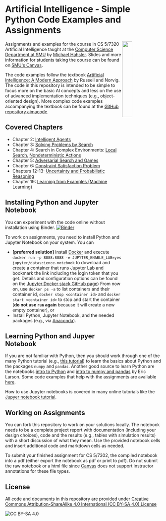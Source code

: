 <!-- #region -->
# Artificial Intelligence - Simple Python Code Examples and Assignments

<img src="http://aima.cs.berkeley.edu/cover2.jpg" align="right" width="25%">


Assignments and examples for the course in CS 5/7320 Artificial Intelligence taught at the 
[Computer Science Department at SMU](https://www.smu.edu/Lyle/Academics/Departments/CS) by [Michael Hahsler](https://michael.hahsler.net/). Slides and more information for students taking the course can be found on 
[SMU's Canvas](https://www.smu.edu/OIT/Services/Canvas).


The code examples follow the textbook [Artificial Intelligence: A Modern Approach](http://aima.cs.berkeley.edu/) by Russell and Norvig. The code in this repository is intended to be simple to focus more on the basic AI concepts and less on the use of advanced implementation techniques (e.g., object-oriented design).
More complex code examples accompanying the textbook can be found at the [GitHub repository aimacode](https://github.com/aimacode).  

## Covered Chapters

* Chapter 2: [Intelligent Agents](Agents) 
* Chapter 3: [Solving Problems by Search](Search)
* Chapter 4: Search in Complex Environments: [Local Search,](Local_Search) [Nondeterministic Actions](Games)
* Chapter 5: [Adversarial Search and Games](Games)
* Chapter 6: [Constraint Satisfaction Problem](CSP)
* Chapters 12-13: [Uncertainty and Probabilistic Reasoning](Uncertainty)
* Chapter 19: [Learning from Examples (Machine Learning)](ML)

## Installing Python and Jupyter Notebook

You can experiment with the code online without installation using Binder. 
[![Binder](https://mybinder.org/badge_logo.svg)](https://mybinder.org/v2/gh/mhahsler/CS7320-AI/HEAD)

To work on assignments, you need to install Python and Jupyter Notebook on your system. You can 
* __[preferred solution]__ Install [Docker](https://docs.docker.com/get-docker/) and 
execute `docker run -p 8888:8888 -e JUPYTER_ENABLE_LAB=yes jupyter/datascience-notebook` to download and create a container that runs
Jupyter Lab and bookmark the link including the login token that you get. 
Details and configuration options can be found on the [Jupyter Docker stack GitHub page](https://github.com/jupyter/docker-stacks)) 
From now on, use `docker ps -a` to list containers and their container id, `docker stop <container id>` and `docker start <container id>` to stop and start the container (**do not use `run` again** because it will create a new empty container), or 
* Install Python, Jupyter Notebook, and the needed packages (e.g., via [Anaconda](https://www.anaconda.com/)).

## Learning Python and Jupyer Notebook

If you are not familiar with Python, then you should work through one of the many Python tutorial (e.g., [this tutorial](https://www.w3schools.com/python/default.asp)) to learn the basics about Python and the packages `numpy` and `pandas`. Another good source to learn Python are 
the notebooks [intro to Python](https://github.com/eclarson/MachineLearningNotebooks/blob/master/0.%20Python_Intro%20(optional).ipynb)
and [intro to numpy and pandas](https://github.com/eclarson/MachineLearningNotebooks/blob/master/01_Numpy%20and%20Pandas%20Intro.ipynb)
by Eric Larson. Some code examples that help with the assignments are available [here](Python_Code_Examples).

How to use Jupyter notebooks is covered in many online tutorials like the [Jupyer notebook tutorial](https://www.dataquest.io/blog/jupyter-notebook-tutorial/).

## Working on Assignments

You can fork this repository to work on your solutions locally. The notebook needs to be a complete project report with documentation (including your design choices), code and the results (e.g., tables with simulation results) with a short discussion of what they mean. Use the provided notebook cells and insert additional code and markdown cells as needed.

To submit your finished assignment for CS 5/7302, the compiled notebook into a pdf (either export the notebook as pdf or print to pdf). Do not submit the raw notebook or a html file since [Canvas](https://www.smu.edu/OIT/Services/Canvas) does not support instructor annotations for these file types. 

## License
All code and documents in this repository are provided under [Creative Commons Attribution-ShareAlike 4.0 International (CC BY-SA 4.0) License](https://creativecommons.org/licenses/by-sa/4.0/)

![CC BY-SA 4.0](https://licensebuttons.net/l/by-sa/3.0/88x31.png)
<!-- #endregion -->
